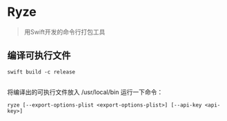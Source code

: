 # Ryze
> 用Swift开发的命令行打包工具

## 编译可执行文件
```
swift build -c release
```


##
将编译出的可执行文件放入 /usr/local/bin
运行一下命令：
```
ryze [--export-options-plist <export-options-plist>] [--api-key <api-key>]

```

